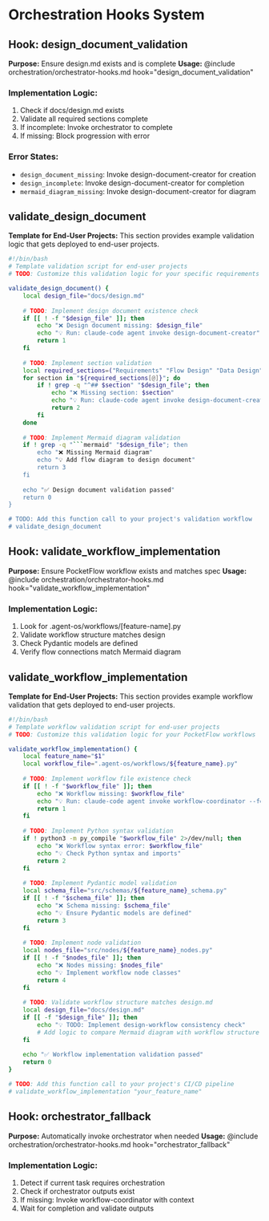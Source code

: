 # Orchestration Hooks System

## Hook: design_document_validation
**Purpose:** Ensure design.md exists and is complete
**Usage:** @include orchestration/orchestrator-hooks.md hook="design_document_validation"

### Implementation Logic:
1. Check if docs/design.md exists
2. Validate all required sections complete
3. If incomplete: Invoke orchestrator to complete
4. If missing: Block progression with error

### Error States:
- `design_document_missing`: Invoke design-document-creator for creation
- `design_incomplete`: Invoke design-document-creator for completion  
- `mermaid_diagram_missing`: Invoke design-document-creator for diagram

## validate_design_document
**Template for End-User Projects:** This section provides example validation logic that gets deployed to end-user projects.

```bash
#!/bin/bash
# Template validation script for end-user projects
# TODO: Customize this validation logic for your specific requirements

validate_design_document() {
    local design_file="docs/design.md"
    
    # TODO: Implement design document existence check
    if [[ ! -f "$design_file" ]]; then
        echo "❌ Design document missing: $design_file"
        echo "💡 Run: claude-code agent invoke design-document-creator"
        return 1
    fi
    
    # TODO: Implement section validation
    local required_sections=("Requirements" "Flow Design" "Data Design" "Node Design")
    for section in "${required_sections[@]}"; do
        if ! grep -q "^## $section" "$design_file"; then
            echo "❌ Missing section: $section"
            echo "💡 Run: claude-code agent invoke design-document-creator"
            return 2
        fi
    done
    
    # TODO: Implement Mermaid diagram validation  
    if ! grep -q "```mermaid" "$design_file"; then
        echo "❌ Missing Mermaid diagram"
        echo "💡 Add flow diagram to design document"
        return 3
    fi
    
    echo "✅ Design document validation passed"
    return 0
}

# TODO: Add this function call to your project's validation workflow
# validate_design_document
```

## Hook: validate_workflow_implementation
**Purpose:** Ensure PocketFlow workflow exists and matches spec
**Usage:** @include orchestration/orchestrator-hooks.md hook="validate_workflow_implementation"

### Implementation Logic:
1. Look for .agent-os/workflows/[feature-name].py
2. Validate workflow structure matches design
3. Check Pydantic models are defined
4. Verify flow connections match Mermaid diagram

## validate_workflow_implementation
**Template for End-User Projects:** This section provides example workflow validation that gets deployed to end-user projects.

```bash
#!/bin/bash
# Template workflow validation script for end-user projects  
# TODO: Customize this validation logic for your PocketFlow workflows

validate_workflow_implementation() {
    local feature_name="$1"
    local workflow_file=".agent-os/workflows/${feature_name}.py"
    
    # TODO: Implement workflow file existence check
    if [[ ! -f "$workflow_file" ]]; then
        echo "❌ Workflow missing: $workflow_file"
        echo "💡 Run: claude-code agent invoke workflow-coordinator --feature $feature_name"
        return 1
    fi
    
    # TODO: Implement Python syntax validation
    if ! python3 -m py_compile "$workflow_file" 2>/dev/null; then
        echo "❌ Workflow syntax error: $workflow_file"  
        echo "💡 Check Python syntax and imports"
        return 2
    fi
    
    # TODO: Implement Pydantic model validation
    local schema_file="src/schemas/${feature_name}_schema.py"
    if [[ ! -f "$schema_file" ]]; then
        echo "❌ Schema missing: $schema_file"
        echo "💡 Ensure Pydantic models are defined"
        return 3
    fi
    
    # TODO: Implement node validation
    local nodes_file="src/nodes/${feature_name}_nodes.py"
    if [[ ! -f "$nodes_file" ]]; then
        echo "❌ Nodes missing: $nodes_file"
        echo "💡 Implement workflow node classes"
        return 4
    fi
    
    # TODO: Validate workflow structure matches design.md
    local design_file="docs/design.md"
    if [[ -f "$design_file" ]]; then
        echo "💡 TODO: Implement design-workflow consistency check"
        # Add logic to compare Mermaid diagram with workflow structure
    fi
    
    echo "✅ Workflow implementation validation passed"
    return 0
}

# TODO: Add this function call to your project's CI/CD pipeline
# validate_workflow_implementation "your_feature_name"
```

## Hook: orchestrator_fallback
**Purpose:** Automatically invoke orchestrator when needed
**Usage:** @include orchestration/orchestrator-hooks.md hook="orchestrator_fallback"

### Implementation Logic:
1. Detect if current task requires orchestration
2. Check if orchestrator outputs exist
3. If missing: Invoke workflow-coordinator with context
4. Wait for completion and validate outputs
